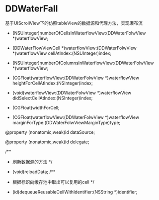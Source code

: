 # DDWaterFall
基于UIScrollView下的仿照tableView的数据源和代理方法，实现瀑布流

- (NSUInteger)numberOfCellsInWaterflowView:(DDWaterFolwView *)waterflowView;

- (DDWaterFlowViewCell *)waterflowView:(DDWaterFolwView *)waterflowView cellAtIndex:(NSUInteger)index;

- (NSUInteger)numberOfColumnsInWaterflowView:(DDWaterFolwView *)waterflowView;

- (CGFloat)waterflowView:(DDWaterFolwView *)waterflowView heightForCellAtIndex:(NSInteger)index;

- (void)waterflowView:(DDWaterFolwView *)waterflowView didSelectCellAtIndex:(NSInteger)index;

- (CGFloat)widthForCell;

- (CGFloat)waterflowView:(DDWaterFolwView *)waterflowView marginForType:(DDWaterFolwViewMarginType)type;

@property (nonatomic,weak)id <DDWaterFolwViewDataSource> dataSource;

@property (nonatomic,weak)id <DDWaterFolwViewDelegate> delegate;

/**
 *  刷新数据源的方法
 */
- (void)reloadData;
/**
 *  根据标识向缓存池中取出可以复用的cell
 */
- (id)dequeueReusableCellWithIdentifier:(NSString *)identifier;

